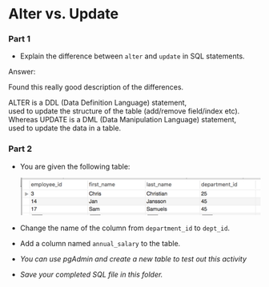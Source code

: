 # Alter vs. Update


### Part 1

* Explain the difference between `alter` and `update` in SQL statements.

Answer:

Found this really good description of the differences.  

ALTER is a DDL (Data Definition Language) statement,  
used to update the structure of the table (add/remove field/index etc).
Whereas UPDATE is a DML (Data Manipulation Language) statement,  
used to update the data in a table.  


### Part 2

* You are given the following table:

  ![Images/alter_update01.png](Images/alter_update01.png)

* Change the name of the column from `department_id` to `dept_id`.

* Add a column named `annual_salary` to the table.

* _You can use pgAdmin and create a new table to test out this activity_
* _Save your completed SQL file in this folder._
